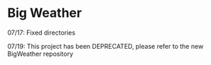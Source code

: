 # Big Weather
07/17: Fixed directories

07/19: This project has been DEPRECATED, please refer to the new BigWeather repository
